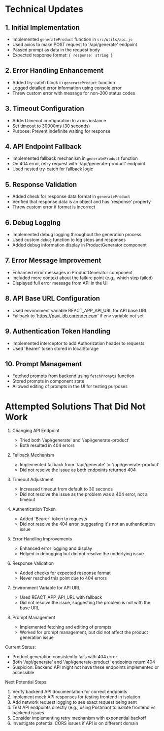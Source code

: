 # Technical Updates

## 1. Initial Implementation
- Implemented `generateProduct` function in `src/utils/api.js`
- Used axios to make POST request to '/api/generate' endpoint
- Passed prompt as data in the request body
- Expected response format: `{ response: string }`

## 2. Error Handling Enhancement
- Added try-catch block in `generateProduct` function
- Logged detailed error information using console.error
- Threw custom error with message for non-200 status codes

## 3. Timeout Configuration
- Added timeout configuration to axios instance
- Set timeout to 30000ms (30 seconds)
- Purpose: Prevent indefinite waiting for response

## 4. API Endpoint Fallback
- Implemented fallback mechanism in `generateProduct` function
- On 404 error, retry request with '/api/generate-product' endpoint
- Used nested try-catch for fallback logic

## 5. Response Validation
- Added check for response data format in `generateProduct`
- Verified that response.data is an object and has 'response' property
- Threw custom error if format is incorrect

## 6. Debug Logging
- Implemented debug logging throughout the generation process
- Used custom `debug` function to log steps and responses
- Added debug information display in ProductGenerator component

## 7. Error Message Improvement
- Enhanced error messages in ProductGenerator component
- Included more context about the failure point (e.g., which step failed)
- Displayed full error message from API in the UI

## 8. API Base URL Configuration
- Used environment variable REACT_APP_API_URL for API base URL
- Fallback to 'https://pavt-db.onrender.com' if env variable not set

## 9. Authentication Token Handling
- Implemented interceptor to add Authorization header to requests
- Used 'Bearer' token stored in localStorage

## 10. Prompt Management
- Fetched prompts from backend using `fetchPrompts` function
- Stored prompts in component state
- Allowed editing of prompts in the UI for testing purposes

# Attempted Solutions That Did Not Work

1. Changing API Endpoint
   - Tried both '/api/generate' and '/api/generate-product'
   - Both resulted in 404 errors

2. Fallback Mechanism
   - Implemented fallback from '/api/generate' to '/api/generate-product'
   - Did not resolve the issue as both endpoints returned 404

3. Timeout Adjustment
   - Increased timeout from default to 30 seconds
   - Did not resolve the issue as the problem was a 404 error, not a timeout

4. Authentication Token
   - Added 'Bearer' token to requests
   - Did not resolve the 404 error, suggesting it's not an authentication issue

5. Error Handling Improvements
   - Enhanced error logging and display
   - Helped in debugging but did not resolve the underlying issue

6. Response Validation
   - Added checks for expected response format
   - Never reached this point due to 404 errors

7. Environment Variable for API URL
   - Used REACT_APP_API_URL with fallback
   - Did not resolve the issue, suggesting the problem is not with the base URL

8. Prompt Management
   - Implemented fetching and editing of prompts
   - Worked for prompt management, but did not affect the product generation issue

Current Status:
- Product generation consistently fails with 404 error
- Both '/api/generate' and '/api/generate-product' endpoints return 404
- Suspicion: Backend API might not have these endpoints implemented or accessible

Next Potential Steps:
1. Verify backend API documentation for correct endpoints
2. Implement mock API responses for testing frontend in isolation
3. Add network request logging to see exact request being sent
4. Test API endpoints directly (e.g., using Postman) to isolate frontend vs backend issues
5. Consider implementing retry mechanism with exponential backoff
6. Investigate potential CORS issues if API is on different domain